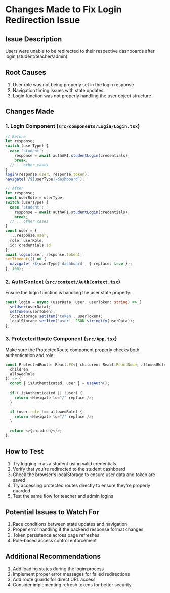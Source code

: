 # Changes Made to Fix Login Redirection Issue

## Issue Description
Users were unable to be redirected to their respective dashboards after login (student/teacher/admin).

## Root Causes
1. User role was not being properly set in the login response
2. Navigation timing issues with state updates
3. Login function was not properly handling the user object structure

## Changes Made

### 1. Login Component (`src/components/Login/Login.tsx`)
```typescript
// Before
let response;
switch (userType) {
  case 'student':
    response = await authAPI.studentLogin(credentials);
    break;
  // ...other cases
}
login(response.user, response.token);
navigate(`/${userType}-dashboard`);

// After
let response;
const userRole = userType;
switch (userType) {
  case 'student':
    response = await authAPI.studentLogin(credentials);
    break;
  // ...other cases
}
const user = {
  ...response.user,
  role: userRole,
  id: credentials.id
};
await login(user, response.token);
setTimeout(() => {
  navigate(`/${userType}-dashboard`, { replace: true });
}, 100);
```

### 2. AuthContext (`src/context/AuthContext.tsx`)
Ensure the login function is handling the user state properly:
```typescript
const login = async (userData: User, userToken: string) => {
  setUser(userData);
  setToken(userToken);
  localStorage.setItem('token', userToken);
  localStorage.setItem('user', JSON.stringify(userData));
};
```

### 3. Protected Route Component (`src/App.tsx`)
Make sure the ProtectedRoute component properly checks both authentication and role:
```typescript
const ProtectedRoute: React.FC<{ children: React.ReactNode; allowedRole: string }> = ({ 
  children, 
  allowedRole 
}) => {
  const { isAuthenticated, user } = useAuth();
  
  if (!isAuthenticated || !user) {
    return <Navigate to="/" replace />;
  }
  
  if (user.role !== allowedRole) {
    return <Navigate to="/" replace />;
  }
  
  return <>{children}</>;
};
```

## How to Test
1. Try logging in as a student using valid credentials
2. Verify that you're redirected to the student dashboard
3. Check the browser's localStorage to ensure user data and token are saved
4. Try accessing protected routes directly to ensure they're properly guarded
5. Test the same flow for teacher and admin logins

## Potential Issues to Watch For
1. Race conditions between state updates and navigation
2. Proper error handling if the backend response format changes
3. Token persistence across page refreshes
4. Role-based access control enforcement

## Additional Recommendations
1. Add loading states during the login process
2. Implement proper error messages for failed redirections
3. Add route guards for direct URL access
4. Consider implementing refresh tokens for better security